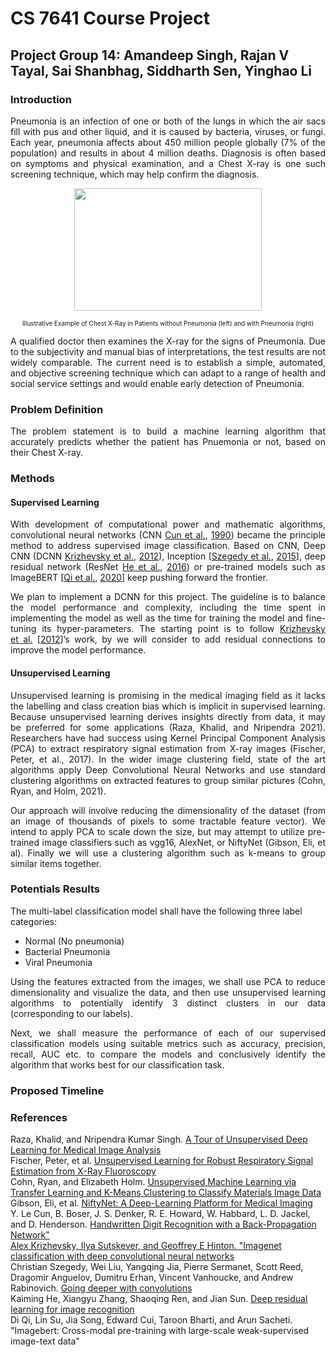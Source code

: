 # CS 7641 Course Project

## Project Group 14: Amandeep Singh, Rajan V Tayal, Sai Shanbhag, Siddharth Sen, Yinghao Li

### Introduction
<p align="justify">
Pneumonia is an infection of one or both of the lungs in which the air sacs fill with pus and other liquid, and it is caused by bacteria, viruses, or fungi. Each year, pneumonia affects about 450 million people globally (7% of the population) and results in about 4 million deaths. Diagnosis is often based on symptoms and physical examination, and a Chest X-ray is one such screening technique, which may help confirm the diagnosis.</p>
<p align="center">
<img width="300" height="196" src="https://miro.medium.com/max/1400/1*caVi5_pTsarvYlqkarijOg.png">
</p>
<p align = "center">
<font size="1">Illustrative Example of Chest X-Ray in Patients without Pneumonia (left) and with Pneumonia (right)</font>
</p>
<p align="justify">
A qualified doctor then examines the X-ray for the signs of Pneumonia. Due to the subjectivity and manual bias of interpretations, the test results are not widely comparable. The current need is to establish a simple, automated, and objective screening technique which can adapt to a range of health and social service settings and would enable early detection of Pneumonia.</p>

### Problem Definition
<p align="justify">
The problem statement is to build a machine learning algorithm that accurately predicts whether the patient has Pnuemonia or not, based on their Chest X-ray.</p>

### Methods

#### Supervised Learning

<p align="justify">
<!-- Supervised image classification is a fundamental and well-studied problem in the computer vision (CV) area. -->
<!-- The accuracy of recent models facilitates the wild-usage of image classification and image segmentation techniques in the real world. -->
<!-- In the pre-deep neural network (DNN) era, machine learning techniques such as decision tree or support vector machine (SVM). -->
With development of computational power and mathematic algorithms, convolutional neural networks (CNN <a href="#XCun.1990.Handwritten">Cun et&#x00A0;al.</a>,&#x00A0;<a href="#XCun.1990.Handwritten">1990</a>) became the principle method to address supervised image classification.
Based on CNN, Deep CNN (DCNN <a href="#XKrizhevsky.2012.ImageNet">Krizhevsky et&#x00A0;al.</a>,&#x00A0;<a href="#XKrizhevsky.2012.ImageNet">2012</a>), Inception [<a href="#XSzegedy.2015.inception">Szegedy et&#x00A0;al.</a>,&#x00A0;<a href="#XSzegedy.2015.inception">2015</a>], deep residual network (ResNet <a href="#XHe.2016.resnet">He et&#x00A0;al.</a>,&#x00A0;<a href="#XHe.2016.resnet">2016</a>) or pre-trained models such as ImageBERT [<a href="#Xqi.2020.imagebert">Qi et&#x00A0;al.</a>,&#x00A0;<a href="#Xqi.2020.imagebert">2020</a>] keep pushing forward the frontier.</p>
<p align="justify">
We plan to implement a DCNN for this project.
The guideline is to balance the model performance and complexity, including the time spent in implementing the model as well as the time for training the model and fine-tuning its hyper-parameters.
The starting point is to follow <a href="#XKrizhevsky.2012.ImageNet">Krizhevsky et&#x00A0;al.</a>&#x00A0;[<a href="#XKrizhevsky.2012.ImageNet">2012</a>]&#8217;s work, by we will consider to add residual connections to improve the model performance.</p>


#### Unsupervised Learning
<p align="justify">
Unsupervised learning is promising in the medical imaging field as it lacks the labelling and class creation bias which is implicit in supervised learning. Because unsupervised learning derives insights directly from data, it may be preferred for some applications (Raza, Khalid, and Nripendra 2021). Researchers have had success using Kernel Principal Component Analysis (PCA) to extract respiratory signal estimation from X-ray images (Fischer, Peter, et al., 2017). In the wider image clustering field, state of the art algorithms apply Deep Convolutional Neural Networks and use standard clustering algorithms on extracted features to group similar pictures (Cohn, Ryan, and Holm, 2021). </p>
<p align="justify">
Our approach will involve reducing the dimensionality of the dataset (from an image of thousands of pixels to some tractable feature vector). We intend to apply PCA to scale down the size, but may attempt to utilize pre-trained image classifiers such as vgg16, AlexNet, or NiftyNet (Gibson, Eli, et al). Finally we will use a clustering algorithm such as k-means to group similar items together.</p>


### Potentials Results

The multi-label classification model shall have the following three label categories:

<ul>
<li>Normal (No pneumonia)</li>
<li>Bacterial Pneumonia</li>
<li>Viral Pneumonia</li>
</ul>

<p align="justify">
Using the features extracted from the images, we shall use PCA to reduce dimensionality and visualize the data, and then use unsupervised learning algorithms to potentially identify 3 distinct clusters in our data (corresponding to our labels).</p>
<p align="justify">
Next, we shall measure the performance of each of our supervised classification models using suitable metrics such as accuracy, precision, recall, AUC etc. to compare the models and conclusively identify the algorithm that works best for our classification task.</p>

### Proposed Timeline

### References
Raza, Khalid, and Nripendra Kumar Singh. [A Tour of Unsupervised Deep Learning for Medical Image Analysis](https://doi.org/10.2174/1573405617666210127154257)<br>
Fischer, Peter, et al. [Unsupervised Learning for Robust Respiratory Signal Estimation from X-Ray Fluoroscopy](https://doi.org/10.1109/tmi.2016.2609888) <br>
Cohn, Ryan, and Elizabeth Holm. [Unsupervised Machine Learning via Transfer Learning and K-Means Clustering to Classify Materials Image Data](https://doi.org/10.1007/s40192-021-00205-8) <br>
Gibson, Eli, et al. [NiftyNet: A Deep-Learning Platform for Medical Imaging](https://doi.org/10.1016/j.cmpb.2018.01.025)<br>
Y. Le Cun, B. Boser, J. S. Denker, R. E. Howard, W. Habbard, L. D. Jackel, and D. Henderson. [Handwritten Digit Recognition with a Back-Propagation Network" <br>
Alex Krizhevsky, Ilya Sutskever, and Geoffrey E Hinton. "Imagenet classification with deep convolutional neural networks](https://proceedings.neurips.cc/paper/2012/file/c399862d3b9d6b76c8436e924a68c45b-Paper.pdf) <br>
Christian Szegedy, Wei Liu, Yangqing Jia, Pierre Sermanet, Scott Reed, Dragomir Anguelov, Dumitru Erhan, Vincent Vanhoucke, and Andrew Rabinovich. [Going deeper with convolutions](https://doi.org/10.1109/CVPR.2015.7298594) <br>
Kaiming He, Xiangyu Zhang, Shaoqing Ren, and Jian Sun. [Deep residual learning for image recognition](https://doi.org/10.1109/CVPR.2016.90) <br>
Di Qi, Lin Su, Jia Song, Edward Cui, Taroon Bharti, and Arun Sacheti. "Imagebert: Cross-modal pre-training with large-scale weak-supervised image-text data" 
<!---
<div class="thebibliography">
<p class="bibitem" ><span class="biblabel">
<a id="XCun.1990.Handwritten"></a><span class="bibsp">&#x00A0;&#x00A0;&#x00A0;</span></span>Y.&#x00A0;Le Cun, B.&#x00A0;Boser, J.&#x00A0;S. Denker, R.&#x00A0;E. Howard, W.&#x00A0;Habbard, L.&#x00A0;D. Jackel, and D.&#x00A0;Henderson. <span class="ptmri8t-">Handwritten</span>
<span class="ptmri8t-">Digit Recognition with a Back-Propagation Network</span>, pages 396&#8211;404. Morgan Kaufmann Publishers Inc., San
Francisco, CA, USA, 1990. ISBN 1558601007.
</p>
<p class="bibitem" ><span class="biblabel">
<a id="XKrizhevsky.2012.ImageNet"></a><span class="bibsp">&#x00A0;&#x00A0;&#x00A0;</span></span>Alex Krizhevsky, Ilya Sutskever, and Geoffrey&#x00A0;E Hinton. Imagenet classification with deep convolutional neural networks. In F.&#x00A0;Pereira, C.&#x00A0;J.&#x00A0;C. Burges, L.&#x00A0;Bottou, and K.&#x00A0;Q. Weinberger, editors,
<span class="ptmri8t-">Advances in Neural Information Processing Systems</span>, volume&#x00A0;25. Curran Associates, Inc., 2012. <a href="https://proceedings.neurips.cc/paper/2012/file/c399862d3b9d6b76c8436e924a68c45b-Paper.pdf" class="url" ><span class="ectt-1000">URL</span></a>.
</p>
<p class="bibitem" ><span class="biblabel">
<a id="XSzegedy.2015.inception"></a><span class="bibsp">&#x00A0;&#x00A0;&#x00A0;</span></span>Christian Szegedy, Wei Liu, Yangqing Jia, Pierre Sermanet, Scott Reed, Dragomir Anguelov, Dumitru Erhan,
Vincent Vanhoucke, and Andrew Rabinovich. Going deeper with convolutions. In <span class="ptmri8t-">2015 IEEE Conference on</span>
<span class="ptmri8t-">Computer Vision and Pattern Recognition (CVPR)</span>, pages 1&#8211;9, 2015. doi:<a href="https://doi.org/10.1109/CVPR.2015.7298594" >10.1109/CVPR.2015.7298594</a>.
</p>
<p class="bibitem" ><span class="biblabel">
<a id="XHe.2016.resnet"></a><span class="bibsp">&#x00A0;&#x00A0;&#x00A0;</span></span>Kaiming He, Xiangyu Zhang, Shaoqing Ren, and Jian Sun. Deep residual learning for image recognition.
In <span class="ptmri8t-">2016 IEEE Conference on Computer Vision and Pattern Recognition (CVPR)</span>, pages 770&#8211;778, 2016.
doi:<a href="https://doi.org/10.1109/CVPR.2016.90" >10.1109/CVPR.2016.90</a>.
</p>
<p class="bibitem" ><span class="biblabel">
<a id="Xqi.2020.imagebert"></a><span class="bibsp">&#x00A0;&#x00A0;&#x00A0;</span></span>Di&#x00A0;Qi, Lin Su, Jia Song, Edward Cui, Taroon Bharti, and Arun Sacheti. Imagebert: Cross-modal pre-training with
large-scale weak-supervised image-text data, 2020.
</p>
</div>
-->

